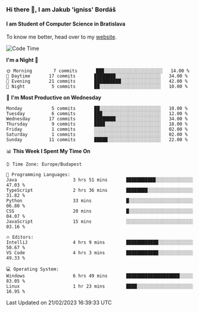 ### Hi there 👋, I am Jakub 'igniss' Bordáš

#### I am Student of Computer Science in Bratislava
To know me better, head over to my [website](https://bordas.sk).


<!--START_SECTION:waka-->
![Code Time](http://img.shields.io/badge/Code%20Time-1%2C044%20hrs%2036%20mins-blue)

**I'm a Night 🦉** 

```text
🌞 Morning        7 commits       ███░░░░░░░░░░░░░░░░░░░░░░   14.00 % 
🌆 Daytime       17 commits       ████████░░░░░░░░░░░░░░░░░   34.00 % 
🌃 Evening       21 commits       ██████████░░░░░░░░░░░░░░░   42.00 % 
🌙 Night          5 commits       ██░░░░░░░░░░░░░░░░░░░░░░░   10.00 % 

```
📅 **I'm Most Productive on Wednesday** 

```text
Monday           5 commits       ██░░░░░░░░░░░░░░░░░░░░░░░   10.00 % 
Tuesday          6 commits       ███░░░░░░░░░░░░░░░░░░░░░░   12.00 % 
Wednesday       17 commits       ████████░░░░░░░░░░░░░░░░░   34.00 % 
Thursday         9 commits       ████░░░░░░░░░░░░░░░░░░░░░   18.00 % 
Friday           1 commits       ░░░░░░░░░░░░░░░░░░░░░░░░░   02.00 % 
Saturday         1 commits       ░░░░░░░░░░░░░░░░░░░░░░░░░   02.00 % 
Sunday          11 commits       █████░░░░░░░░░░░░░░░░░░░░   22.00 % 

```


📊 **This Week I Spent My Time On** 

```text
⌚︎ Time Zone: Europe/Budapest

💬 Programming Languages: 
Java                     3 hrs 51 mins       ███████████░░░░░░░░░░░░░░   47.03 % 
TypeScript               2 hrs 36 mins       ████████░░░░░░░░░░░░░░░░░   31.82 % 
Python                   33 mins             █░░░░░░░░░░░░░░░░░░░░░░░░   06.80 % 
CSS                      20 mins             █░░░░░░░░░░░░░░░░░░░░░░░░   04.07 % 
JavaScript               15 mins             ░░░░░░░░░░░░░░░░░░░░░░░░░   03.16 % 

🔥 Editors: 
IntelliJ                 4 hrs 9 mins        ████████████░░░░░░░░░░░░░   50.67 % 
VS Code                  4 hrs 3 mins        ████████████░░░░░░░░░░░░░   49.33 % 

💻 Operating System: 
Windows                  6 hrs 49 mins       ████████████████████░░░░░   83.05 % 
Linux                    1 hr 23 mins        ████░░░░░░░░░░░░░░░░░░░░░   16.95 % 

```


 Last Updated on 21/02/2023 16:39:33 UTC
<!--END_SECTION:waka-->
